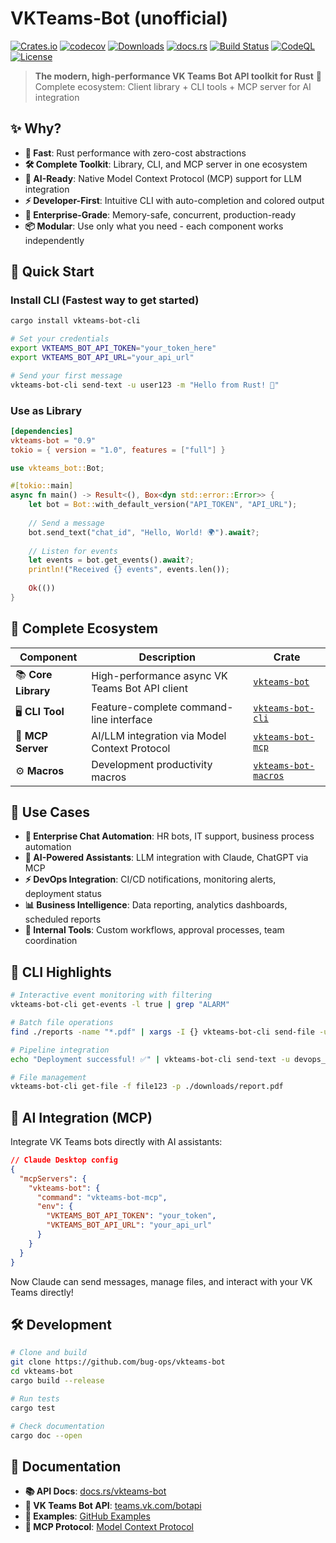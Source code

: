 # VKTeams-Bot (unofficial)

[![Crates.io](https://img.shields.io/crates/v/vkteams-bot)](https://crates.io/crates/vkteams-bot)
[![codecov](https://codecov.io/github/bug-ops/vkteams-bot/graph/badge.svg?token=XV23ZKSZRA)](https://codecov.io/github/bug-ops/vkteams-bot)
[![Downloads](https://img.shields.io/crates/d/vkteams-bot)](https://crates.io/crates/vkteams-bot)
[![docs.rs](https://docs.rs/vkteams-bot/badge.svg)](https://docs.rs/vkteams-bot)
[![Build Status](https://github.com/bug-ops/vkteams-bot/workflows/Rust/badge.svg)](https://github.com/bug-ops/vkteams-bot/actions)
[![CodeQL](https://github.com/bug-ops/vkteams-bot/actions/workflows/github-code-scanning/codeql/badge.svg)](https://github.com/bug-ops/vkteams-bot/actions/workflows/github-code-scanning/codeql)
[![License](https://img.shields.io/crates/l/vkteams-bot)](LICENSE)

> **The modern, high-performance VK Teams Bot API toolkit for Rust** 🦀  
> Complete ecosystem: Client library + CLI tools + MCP server for AI integration

## ✨ Why?

- **🚀 Fast**: Rust performance with zero-cost abstractions
- **🛠️ Complete Toolkit**: Library, CLI, and MCP server in one ecosystem  
- **🤖 AI-Ready**: Native Model Context Protocol (MCP) support for LLM integration
- **⚡ Developer-First**: Intuitive CLI with auto-completion and colored output
- **🏢 Enterprise-Grade**: Memory-safe, concurrent, production-ready
- **📦 Modular**: Use only what you need - each component works independently

## 🚀 Quick Start

### Install CLI (Fastest way to get started)

```bash
cargo install vkteams-bot-cli

# Set your credentials
export VKTEAMS_BOT_API_TOKEN="your_token_here"
export VKTEAMS_BOT_API_URL="your_api_url"

# Send your first message
vkteams-bot-cli send-text -u user123 -m "Hello from Rust! 🦀"
```

### Use as Library

```toml
[dependencies]
vkteams-bot = "0.9"
tokio = { version = "1.0", features = ["full"] }
```

```rust
use vkteams_bot::Bot;

#[tokio::main]
async fn main() -> Result<(), Box<dyn std::error::Error>> {
    let bot = Bot::with_default_version("API_TOKEN", "API_URL");
    
    // Send a message
    bot.send_text("chat_id", "Hello, World! 🌍").await?;
    
    // Listen for events
    let events = bot.get_events().await?;
    println!("Received {} events", events.len());
    
    Ok(())
}
```

## 🔧 Complete Ecosystem

| Component | Description | Crate |
|-----------|-------------|-------|
| 📚 **Core Library** | High-performance async VK Teams Bot API client | [`vkteams-bot`](https://crates.io/crates/vkteams-bot) |
| 🖥️ **CLI Tool** | Feature-complete command-line interface | [`vkteams-bot-cli`](https://crates.io/crates/vkteams-bot-cli) |
| 🤖 **MCP Server** | AI/LLM integration via Model Context Protocol | [`vkteams-bot-mcp`](https://crates.io/crates/vkteams-bot-mcp) |
| ⚙️ **Macros** | Development productivity macros | [`vkteams-bot-macros`](https://crates.io/crates/vkteams-bot-macros) |

## 🎯 Use Cases

- **🏢 Enterprise Chat Automation**: HR bots, IT support, business process automation
- **🤖 AI-Powered Assistants**: LLM integration with Claude, ChatGPT via MCP
- **⚡ DevOps Integration**: CI/CD notifications, monitoring alerts, deployment status
- **📊 Business Intelligence**: Data reporting, analytics dashboards, scheduled reports
- **🔧 Internal Tools**: Custom workflows, approval processes, team coordination

## 🚀 CLI Highlights

```bash
# Interactive event monitoring with filtering
vkteams-bot-cli get-events -l true | grep "ALARM"

# Batch file operations
find ./reports -name "*.pdf" | xargs -I {} vkteams-bot-cli send-file -u team_lead -p {}

# Pipeline integration
echo "Deployment successful! ✅" | vkteams-bot-cli send-text -u devops_chat

# File management
vkteams-bot-cli get-file -f file123 -p ./downloads/report.pdf
```

## 🤖 AI Integration (MCP)

Integrate VK Teams bots directly with AI assistants:

```json
// Claude Desktop config
{
  "mcpServers": {
    "vkteams-bot": {
      "command": "vkteams-bot-mcp",
      "env": {
        "VKTEAMS_BOT_API_TOKEN": "your_token",
        "VKTEAMS_BOT_API_URL": "your_api_url"
      }
    }
  }
}
```

Now Claude can send messages, manage files, and interact with your VK Teams directly!

## 🛠️ Development

```bash
# Clone and build
git clone https://github.com/bug-ops/vkteams-bot
cd vkteams-bot
cargo build --release

# Run tests
cargo test

# Check documentation
cargo doc --open
```

## 📖 Documentation

- **📚 API Docs**: [docs.rs/vkteams-bot](https://docs.rs/vkteams-bot)
- **🎯 VK Teams Bot API**: [teams.vk.com/botapi](https://teams.vk.com/botapi/?lang=en)
- **📝 Examples**: [GitHub Examples](https://github.com/bug-ops/vkteams-bot/tree/main/examples)
- **🤖 MCP Protocol**: [Model Context Protocol](https://spec.modelcontextprotocol.io/)

